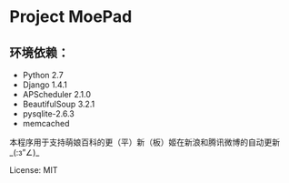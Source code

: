 Project MoePad
====
环境依赖：
----
*  Python 2.7
*  Django 1.4.1
*  APScheduler 2.1.0
*  BeautifulSoup 3.2.1
*  pysqlite-2.6.3
*  memcached

本程序用于支持萌娘百科的更（平）新（板）姬在新浪和腾讯微博的自动更新_(:з”∠)_

License: MIT